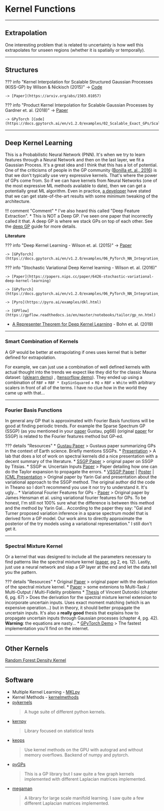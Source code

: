 # Kernel Functions


---

## Extrapolation

One interesting problem that is related to uncertainty is how well this extrapolates for unseen regions (whether it is spatially or temporally).

---

## Structures

??? info "Kernel Interpolation for Scalable Structured Gaussian Processes (KISS-GP) by Wilson & Nickisch (2015)"
    -> [Code](https://docs.gpytorch.ai/en/v1.2.0/examples/02_Scalable_Exact_GPs/KISSGP_Regression)

    -> [Paper](https://arxiv.org/abs/1503.01057)

??? info "Product Kernel Interpolation for Scalable Gaussian Processes by Gardner et. al. (2018)"
    -> [Paper]()

    -> GPyTorch [Code](https://docs.gpytorch.ai/en/v1.2.0/examples/02_Scalable_Exact_GPs/Scalable_Kernel_Interpolation_for_Products_CUDA.html)


---
## Deep Kernel Learning

This is a Probabilistic Neural Network (PNN). It's when we try to learn features through a Neural Network and then on the last layer, we fit a Gaussian Process. It's a great idea and I think that this has a lot of potential. One of the criticisms of people in the GP community ([Bonilla et. al., 2016](https://arxiv.org/abs/1610.05392)) is that we don't typically use very expressive kernels. That's where the power of GPs come from. So if we can have kernels from Neural Networks (one of the most expressive ML methods available to date), then we can get a potentially great ML algorithm. Even in practice, [a developer](https://fehiepsi.github.io/blog/deep-gaussian-process/) have stated that we can get state-of-the-art results with some minimum tweaking of the architecture.

!!! comment "Comment"
    * I've also heard this called "Deep Feature Extraction".
    * This is NOT a Deep GP. I've seen one paper that incorrectly called it that. A deep GP is where we stack GPs on top of each other. See the [deep GP](deep_gps.md) guide for more details.


**Literature**

??? info "Deep Kernel Learning - Wilson et. al. (2015)"
    -> [Paper](https://arxiv.org/abs/1511.02222)

    -> [GPyTorch](https://docs.gpytorch.ai/en/v1.2.0/examples/06_PyTorch_NN_Integration_DKL/KISSGP_Deep_Kernel_Regression_CUDA.html)

??? info "Stochastic Variational Deep Kernel learning - Wilson et. al. (2016)"

    -> [Paper](https://papers.nips.cc/paper/6426-stochastic-variational-deep-kernel-learning)

    -> [GPyTorch](https://docs.gpytorch.ai/en/v1.2.0/examples/06_PyTorch_NN_Integration_DKL/Deep_Kernel_Learning_DenseNet_CIFAR_Tutorial.html)

    -> [Pyro](https://pyro.ai/examples/dkl.html)

    -> [GPFlow](https://gpflow.readthedocs.io/en/master/notebooks/tailor/gp_nn.html)



* [A Representer Theorem for Deep Kernel Learning](http://jmlr.org/papers/volume20/17-621/17-621.pdf) - Bohn et. al. (2019)


---

### Smart Combination of Kernels

A GP would be better at extrapolating if ones uses kernel that is better defined for extrapolation.


For example, we can just use a combination of well defined kernels with actual thought into the trends we expect like they did for the classic Mauna dataset: ([sklearn demo](https://scikit-learn.org/stable/modules/gaussian_process.html#gpr-on-mauna-loa-co2-data)) , ([tensorflow demo](https://peterroelants.github.io/posts/gaussian-process-kernel-fitting/#Mauna-Loa-CO%E2%82%82-data)). They ended up using a combination of `RBF` + `RBF * ExpSinSquared` + `RQ` + `RBF` + `White` with arbitrary scalers in front of all of the terms. I have no clue how in the world they came up with that…

---

### Fourier Basis Functions

In general any GP that is approximated with Fourier Basis functions will be good at finding periodic trends. For example the Sparse Spectrum GP (SSGP) (as you mentioned in your [paper](https://www.uv.es/lapeva/papers/2016_IEEE_GRSM.pdf) Gustau, pg68) (original [paper](http://www.jmlr.org/papers/v11/lazaro-gredilla10a.html) for SSGP) is related to the Fourier features method but GP-ed.

??? details "Resources"
    * [Gustau Paper](https://www.uv.es/lapeva/papers/2016_IEEE_GRSM.pdf)
    > Gustaus paper summarizing GPs in the context of Earth science. Briefly mentions SSGPs.
    * [Presentation](https://www.hiit.fi/wp-content/uploads/2018/04/Spectral-Kernels-S12.pdf)
    > A lab that does a lot of work on spectral kernels did a nice presentation with a decent summary of the literature.
    * [SSGP Paper](http://www.jmlr.org/papers/v11/lazaro-gredilla10a.html)
    > original paper on SSGP by Titsias.
    * SSGP w. Uncertain Inputs [Paper](http://proceedings.mlr.press/v70/pan17a.html)
    > Paper detailing how one can do the Taylor expansion to propagate the errors.
    * [VSSGP Paper](https://arxiv.org/pdf/1503.02424.pdf) | [Poster](https://www.cs.ox.ac.uk/people/yarin.gal/website/PDFs/ICML_2015_Improving_poster.pdf)  | [ICML Presentation](https://www.google.com/url?sa=t&rct=j&q=&esrc=s&source=web&cd=1&cad=rja&uact=8&ved=2ahUKEwi97Kvdl6TpAhUlSxUIHeU5CooQFjAAegQIBRAB&url=http%3A%2F%2Fmlg.eng.cam.ac.uk%2Fyarin%2FPDFs%2FICML_Improving_presentation.pdf&usg=AOvVaw1_Chb_QJzTNmz8NpuDNtAk) 
    > Original paper by Yarin Gal and presentation about the variational approach to the SSGP method. The original author did the code in Theano so I don't recommend you use it nor try to understand it. It's ugly...
    * Variational Fourier Features for GPs - [Paper](http://www.jmlr.org/papers/volume18/16-579/16-579.pdf)
    > Original paper by James Hensman et al. using variational fourier features for GPs. To be honest, I'm still not 100% sure what the difference is between this method and the method by Yarin Gal... According to the paper they say:
    "Gal and Turner proposed variation inference in a sparse spectrum model that is derived form a GP model. Our work aims to directly approximate the posterior of the try models using a variational representation." I still don't get it.

---

### Spectral Mixture Kernel

Or a kernel that was designed to include all the parameters necessary to find patterns like the spectral mixture kernel ([paper](https://arxiv.org/pdf/1302.4245.pdf), pg 2, eq. 12).
Lastly, just use a neural network and slap a GP layer at the end and let the data tell you the pattern.

??? details "Resources"
    * Original [Paper](https://arxiv.org/pdf/1302.4245.pdf)
    > original paper with the derivation of the spectral mixture kernel.
    * [Paper](https://arxiv.org/abs/1808.01132)
    > some extenions to Multi-Task / Multi-Output / Multi-Fidelity problems
    * [Thesis](https://lib.ugent.be/fulltxt/RUG01/002/367/115/RUG01-002367115_2017_0001_AC.pdf) of Vincent Dutordoi (chapter 6, pg. 67)
    > Does the derivation for the spectral mixture kernel extension to incorporate uncertain inputs. Uses exact moment matching (which is an expensive operation...) but in theory, it should better propagate the uncertain inputs. It's also a **really good** thesis that explains how to propagate uncertain inputs through Gaussian processes (chapter 4, pg. 42). **Warning**: the equations are nasty...
    * [GPyTorch Demo](https://gpytorch.readthedocs.io/en/latest/examples/01_Exact_GPs/Spectral_Mixture_GP_Regression.html)
    > The fastest implementation you'll find on the internet.


---

## Other Kernels


[Random Forest Density Kernel](https://github.com/ksanjeevan/randomforest-density-python)


---
## Software

* Multiple Kernel Learning - [MKLpy](https://github.com/IvanoLauriola/MKLpy)
* Kernel Methods - [kernelmethods](https://github.com/raamana/kernelmethods)
* [pykernels](https://github.com/gmum/pykernels/tree/master)
    > A huge suite of different python kernels.
* [kernpy](https://github.com/oxmlcs/kerpy)
  > Library focused on statistical tests
* [keops](http://www.kernel-operations.io/keops/index.html)
  > Use kernel methods on the GPU with autograd and without memory overflows. Backend of numpy and pytorch.
* [pyGPs]()
  > This is a GP library but I saw quite a few graph kernels implemented with different Laplacian matrices implemented.
* [megaman]()
  > A library for large scale manifold learning. I saw quite a few different Laplacian matrices implemented.